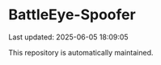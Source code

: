 # BattleEye-Spoofer

Last updated: 2025-06-05 18:09:05

This repository is automatically maintained.
